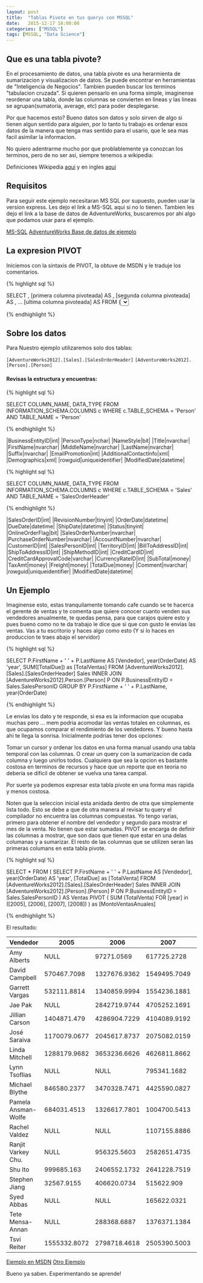 ```yaml
---
layout: post
title:  "Tablas Pivote en tus querys con MSSQL"
date:   2015-12-17 18:00:00
categories: ["MSSQL"]
tags: [MSSQL, "Data Science"]
---
```



## Que es una tabla pivote?


En el procesamiento de datos, una tabla pivote es una herarmienta de sumarizacion y visualizacion de datos. Se puede encontrar en herramientas de "Inteligencia de Negocios". Tambien pueden buscar los terminos "tabulacion cruzada". Si quieren pensarlo en una forma simple, imaginense reordenar una tabla, donde las columnas se convierten en lineas y las lineas se agrupan(sumatoria, average, etc) para poder desplegarse. 

Por que hacemos esto? Bueno datos son datos y solo sirven de algo si tienen algun sentido para alguien, por lo tanto tu trabajo es ordenar esos datos de la manera que tenga mas sentido para el usario, que le sea mas facil asimilar la informacion. 

No quiero adentrarme mucho por que problablemente ya conozcan los terminos, pero de no ser asi, siempre tenemos a wikipedia:

Definiciones Wikipedia [aqui](https://es.wikipedia.org/wiki/Tabla_din%C3%A1mica) y en ingles [aqui](https://en.wikipedia.org/wiki/Pivot_table)


## Requisitos


Para seguir este ejemplo necesitaran MS SQL por supuesto, pueden usar la version express. Les dejo el link a MS-SQL aqui si no lo tienen. Tambien les dejo el link a la base de datos de AdventureWorks, buscaremos por ahi algo que podamos usar para el ejemplo.

[MS-SQL](https://msdn.microsoft.com/library/mt590198.aspx)
[AdventureWorks Base de datos de ejemplo](http://msftdbprodsamples.codeplex.com/)


## La expresion PIVOT 


Iniciemos con la sintaxis de PIVOT, la obtuve de MSDN y le traduje los comentarios.

{% highlight sql %}

SELECT <non-pivoted column>,
    [primera columna pivoteada] AS <column name>,
    [segunda columna pivoteada] AS <column name>,
    ...
    [ultima columna pivoteada] AS <column name>
FROM
    (<SELECT query that produces the data>)
    AS <alias for the source query>
PIVOT
(
    <aggregation function>(<column being aggregated>)
FOR
[<column that contains the values that will become column headers>]
    IN ( [first pivoted column], [second pivoted column],
    ... [last pivoted column])
) AS <alias for the pivot table>
<optional ORDER BY clause>;

{% endhighlight %}


## Sobre los datos


Para Nuestro ejemplo utilizaremos solo dos tablas:

`[AdventureWorks2012].[Sales].[SalesOrderHeader]`
`[AdventureWorks2012].[Person].[Person]`


#### Revisas la estructura y encuentras:


{% highlight sql %}

SELECT COLUMN_NAME, DATA_TYPE 
FROM INFORMATION_SCHEMA.COLUMNS c
WHERE c.TABLE_SCHEMA = 'Person' 
	AND TABLE_NAME = 'Person'

{% endhighlight %}

|BusinessEntityID|int|
|PersonType|nchar|
|NameStyle|bit|
|Title|nvarchar|
|FirstName|nvarchar|
|MiddleName|nvarchar|
|LastName|nvarchar|
|Suffix|nvarchar|
|EmailPromotion|int|
|AdditionalContactInfo|xml|
|Demographics|xml|
|rowguid|uniqueidentifier|
|ModifiedDate|datetime|

{% highlight sql %}

SELECT COLUMN_NAME, DATA_TYPE 
FROM INFORMATION_SCHEMA.COLUMNS c
WHERE c.TABLE_SCHEMA = 'Sales' 
	AND TABLE_NAME = 'SalesOrderHeader'

{% endhighlight %}


|SalesOrderID|int|
|RevisionNumber|tinyint|
|OrderDate|datetime|
|DueDate|datetime|
|ShipDate|datetime|
|Status|tinyint|
|OnlineOrderFlag|bit|
|SalesOrderNumber|nvarchar|
|PurchaseOrderNumber|nvarchar|
|AccountNumber|nvarchar|
|CustomerID|int|
|SalesPersonID|int|
|TerritoryID|int|
|BillToAddressID|int|
|ShipToAddressID|int|
|ShipMethodID|int|
|CreditCardID|int|
|CreditCardApprovalCode|varchar|
|CurrencyRateID|int|
|SubTotal|money|
|TaxAmt|money|
|Freight|money|
|TotalDue|money|
|Comment|nvarchar|
|rowguid|uniqueidentifier|
|ModifiedDate|datetime|


## Un Ejemplo


Imaginense esto, estas tranquilamente tomando cafe cuando se te hacerca el gerente de ventas y te comenta que quiere conocer cuanto venden sus vendedores anualmente, te quedas pensa, para que carajos quiere esto y pues bueno como no te da trabajo le dice que si que con gusto le envias las ventas. Vas a tu escritorio y haces algo como esto (Y si lo haces en produccion te traes abajo el servidor)

{% highlight sql %}

SELECT P.FirstName + ' ' + P.LastName AS [Vendedor], 
		year(OrderDate) AS 'year', 
		SUM([TotalDue]) as [TotalVentas]
FROM	[AdventureWorks2012].[Sales].[SalesOrderHeader] Sales 
		INNER JOIN [AdventureWorks2012].Person.[Person] P 
		ON P.BusinessEntityID = Sales.SalesPersonID
GROUP BY P.FirstName + ' ' + P.LastName, 
		year(OrderDate)

{% endhighlight %}

Le envias los dato y te responde, si esa es la informacion que ocupaba muchas pero ... mem podria acomodar las ventas totales en columnas, es que ocupamos comparar el rendimiento de los vendedores. Y bueno hasta ahi te llega la sonrisa. Inicialmente podrias tener dos opciones:

Tomar un cursor y ordenar los datos en una forma manual usando una tabla temporal con  las columnas. O crear un query con la sumarizacion de cada columna y luego unirlos todos.
Cualquiera que sea la opcion es bastante costosa en terminos de recursos y hace que un reporte que en teoria no deberia se dificil de obtener se vuelva una tarea campal.

Por suerte ya podemos expresar esta tabla pivote en una forma mas rapida y menos costosa.

Noten que la seleccion inicial esta anidada dentro de otra que simplemente lista todo. Esto se debe a que de otra manera al revisar tu query el compilador no encuentra las columnas compuestas. Yo tengo varias, primero para obtener el nombre del vendedor y segundo para mostrar el mes de la venta. No tienen que estar sumadas. PIVOT se encarga de definir las columnas a mostrar, que son daos que tienen que estar en una delas columanas y a sumarizar. El resto de las columnas que se utilizen seran las primeras columans en esta tabla pivote.

{% highlight sql %}

SELECT * FROM (
	SELECT	P.FirstName + ' ' + P.LastName AS [Vendedor], 
			year(OrderDate) AS 'year', 
			[TotalDue] as [TotalVenta]
	FROM	[AdventureWorks2012].[Sales].[SalesOrderHeader] Sales 
			INNER JOIN [AdventureWorks2012].[Person].[Person] P 
			ON P.BusinessEntityID = Sales.SalesPersonID
 ) AS Ventas
PIVOT (
	SUM (TotalVenta)
	FOR [year] in ([2005], [2006], [2007], [2008])
	) as [MontoVentasAnuales]


{% endhighlight %}


El resultado:


|Vendedor			|2005			|2006			|2007			|2008|
|-------------		|-------------	|-------------	|-------------	|-------------|
|Amy Alberts		|NULL			|97271.0569		|617725.2728	|111421.137|
|David Campbell		|570467.7098	|1327676.9362	|1549495.7049	|760254.2516|
|Garrett Vargas		|532111.8814	|1340859.9994	|1554236.1881	|642214.142|
|Jae Pak			|NULL			|2842719.9744	|4705252.1691	|2037152.8042|
|Jillian Carson		|1404871.479	|4286904.7229	|4104089.9192	|1546519.7757|
|José Saraiva		|1170079.0677	|2045617.8737	|2075082.0159	|1392757.701|
|Linda Mitchell		|1288179.9682	|3653236.6626	|4626811.8662	|2126790.5635|
|Lynn Tsoflias		|NULL			|NULL			|795341.1682	|811100.2789|
|Michael Blythe		|846580.2377	|3470328.7471	|4425590.0827	|1732868.0076|
|Pamela Ansman-Wolfe|684031.4513	|1326617.7801	|1004700.5413	|732896.3491|
|Rachel Valdez		|NULL			|NULL			|1107155.8886	|955237.2485|
|Ranjit Varkey Chu.	|NULL			|956325.5603	|2582651.4735	|1549000.1782|
|Shu Ito			|999685.163		|2406552.1732	|2641228.7519	|1212101.788|
|Stephen Jiang		|32567.9155		|406620.0734	|515622.909		|281123.5472|
|Syed Abbas			|NULL			|NULL			|165622.0321	|29906.7517|
|Tete Mensa-Annan	|NULL			|288368.6887	|1376371.1384	|943376.5484|
|Tsvi Reiter		|1555332.8072	|2798718.4618	|2505390.5003	|1226631.9068|



[Ejemplo en MSDN](https://technet.microsoft.com/en-us/library/ms177410(v=sql.105).aspx)
[Otro Ejemplo](http://blogs.msdn.com/b/spike/archive/2009/03/03/pivot-tables-in-sql-server-a-simple-sample.aspx)

Bueno ya saben. Experimentando se aprende!

